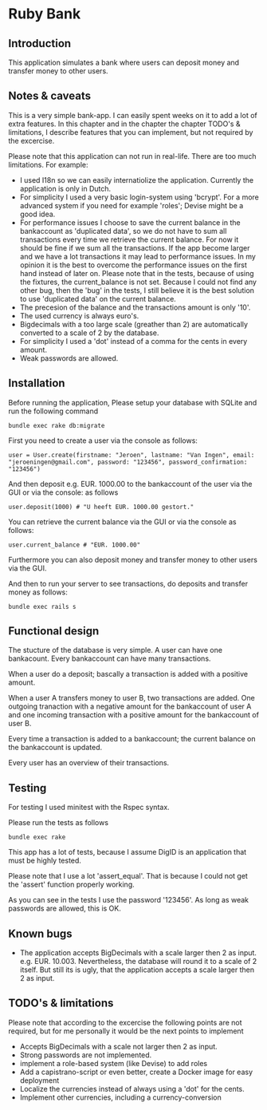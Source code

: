 # Ruby Bank

## Introduction

This application simulates a bank where users can deposit money and transfer money to other users.

## Notes & caveats
This is a very simple bank-app. I can easily spent weeks on it to add a lot of extra features. In this chapter and in the chapter the chapter TODO's & limitations, I describe features that you can implement, but not required by the excercise.

Please note that this application can not run in real-life. There are too much limitations. For example:
* I used I18n so we can easily internatiolize the application. Currently the application is only in Dutch.
* For simplicity I used a very basic login-system using 'bcrypt'. For a more advanced system if you need for example 'roles'; Devise might be a good idea.
* For performance issues I choose to save the current balance in the bankaccount as 'duplicated data', so we do not have to sum all transactions every time we retrieve the current balance. For now it should be fine if we sum all the transactions. If the app become larger and we have a lot transactions it may lead to performance issues. In my opinion it is the best to overcome the performance issues on the first hand instead of later on. Please note that in the tests, because of using the fixtures, the current_balance is not set. Because I could not find any other bug, then the 'bug' in the tests, I still believe it is the best solution to use 'duplicated data' on the current balance.
* The precesion of the balance and the transactions amount is only '10'.
* The used currency is always euro's.
* Bigdecimals with a too large scale (greather than 2) are automatically converted to a scale of 2 by the database.
* For simplicity I used a 'dot' instead of a comma for the cents in every amount.
* Weak passwords are allowed.


## Installation

Before running the application, Please setup your database with SQLite and run the following command
```
bundle exec rake db:migrate
```

First you need to create a user via the console as follows:
```
user = User.create(firstname: "Jeroen", lastname: "Van Ingen", email: "jeroeningen@gmail.com", password: "123456", password_confirmation: "123456")
```

And then deposit e.g. EUR. 1000.00 to the bankaccount of the user via the GUI or via the console: as follows
```
user.deposit(1000) # "U heeft EUR. 1000.00 gestort."
```

You can retrieve the current balance via the GUI or via the console as follows:
```
user.current_balance # "EUR. 1000.00"
```

Furthermore you can also deposit money and transfer money to other users via the GUI.

And then to run your server to see transactions, do deposits and transfer money as follows:
```
bundle exec rails s
```


## Functional design

The stucture of the database is very simple. A user can have one bankacount. Every bankaccount can have many transactions.

When a user do a deposit; bascally a transaction is added with a positive amount.

When a user A transfers money to user B, two transactions are added. One outgoing tranaction with a negative amount for the bankaccount of user A and one incoming transaction with a positive amount for the bankaccount of user B.

Every time a transaction is added to a bankaccount; the current balance on the bankaccount is updated.

Every user has an overview of their transactions.


## Testing

For testing I used minitest with the Rspec syntax.

Please run the tests as follows
```
bundle exec rake
```
This app has a lot of tests, because I assume DigID is an application that must be highly tested.

Please note that I use a lot 'assert_equal'. That is because I could not get the 'assert' function properly working.

As you can see in the tests I use the password '123456'. As long as weak passwords are allowed, this is OK.


## Known bugs
* The application accepts BigDecimals with a scale larger then 2 as input. e.g. EUR. 10.003. Nevertheless, the database will round it to a scale of 2 itself. But still its is ugly, that the application accepts a scale larger then 2 as input.

## TODO's & limitations
Please note that according to the excercise the following points are not required, but for me personally it would be the next points to implement
* Accepts BigDecimals with a scale not larger then 2 as input.
* Strong passwords are not implemented.
* implement a role-based system (like Devise) to add roles
* Add a capistrano-script or even better, create a Docker image for easy deployment
* Localize the currencies instead of always using a 'dot' for the cents.
* Implement other currencies, including a currency-conversion
